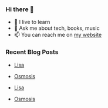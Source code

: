 ### Hi there 👋

- 🌱 I live to learn
- 💬 Ask me about tech, books, music
- 📫 You can reach me on [my website](https://mrcis.me/contact)




















### Recent Blog Posts

* [Lisa](https://mrcis.me/lisa)
* [Osmosis](https://mrcis.me/osmosis)

* [Lisa](https://mrcis.me/lisa)
* [Osmosis](https://mrcis.me/osmosis)









